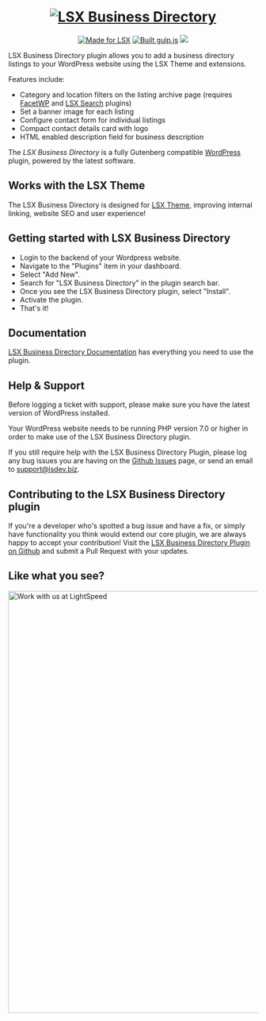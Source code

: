 <h1 align="center"><a target="_blank" href="https://www.lsdev.biz/lsx/extensions/business-directory/"><img src="https://www.lsdev.biz/lsx/wp-content/uploads/2020/09/Logo-LSX-Business-Directory.svg" alt="LSX Business Directory"></a></h1>

<p align="center">
  <a href="https://www.lsdev.biz/lsx/"><img src="https://lsx.lsdev.biz/wp-content/uploads/2019/06/Designed-for-LSX-Theme-blue.png" alt="Made for LSX"></a>
  <a href="http://gulpjs.com/"><img src="https://img.shields.io/badge/built%20with-gulp.js-green.svg" alt="Built gulp.js"></a>
  <a href="https://travis-ci.org/github/lightspeeddevelopment/http://lsx-business-directory"><img src="https://travis-ci.org/lightspeeddevelopment/lsx-business-directory.svg?branch=master"></a>
</p>

LSX Business Directory plugin allows you to add a business directory listings to your WordPress website using the LSX Theme and extensions.

Features include:
* Category and location filters on the listing archive page (requires [FacetWP](https://facetwp.com/) and [LSX Search](https://wordpress.org/plugins/lsx-search/) plugins)
* Set a banner image for each listing
* Configure contact form for individual listings
* Compact contact details card with logo
* HTML enabled description field for business description


The *LSX Business Directory* is a fully Gutenberg compatible [WordPress](https://wordpress.org) plugin, powered by the latest software.

## Works with the LSX Theme

The LSX Business Directory is designed for [LSX Theme](https://lsx.lsdev.biz/), improving internal linking, website SEO and user experience!

## Getting started with LSX Business Directory
* Login to the backend of your Wordpress website.
* Navigate to the "Plugins" item in your dashboard.
* Select "Add New".
* Search for "LSX Business Directory" in the plugin search bar.
* Once you see the LSX Business Directory plugin, select "Install".
* Activate the plugin.
* That's it!

## Documentation

[LSX Business Directory Documentation](https://lsx.lsdev.biz/documentation/business-directory/) has everything you need to use the plugin.

## Help & Support

Before logging a ticket with support, please make sure you have the latest version of WordPress installed.

Your WordPress website needs to be running PHP version 7.0 or higher in order to make use of the LSX Business Directory plugin.

If you still require help with the LSX Business Directory Plugin, please log any bug issues you are having on the [Github Issues](https://github.com/lightspeeddevelopment/lsx-business-directory/issues) page, or send an email to [support@lsdev.biz](support@lsdev.biz).

## Contributing to the LSX Business Directory plugin

If you're a developer who's spotted a bug issue and have a fix, or simply have functionality you think would extend our core plugin, we are always happy to accept your contribution! Visit the [LSX Business Directory Plugin on Github](https://github.com/lightspeeddevelopment/lsx-business-directory/) and submit a Pull Request with your updates.

## Like what you see?
<a href="https://www.lsdev.biz/contact/"><img src="https://www.lsdev.biz/wp-content/uploads/2020/02/work-with-lightspeed.png" width="850" alt="Work with us at LightSpeed"></a>
